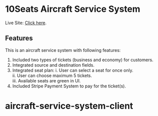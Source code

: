 # 10Seats Aircraft Service System

Live Site:  [Click here](https://aircraft-service-system.web.app/).

## Features
This is an aircraft service system with following features: <br/>
1. Included two types of tickets (business and economy) for customers. <br />
2. Integrated source and destination fields. <br />
3. Integrated seat plan: 
   i. User can select a seat for once only. <br />
   ii. User can choose maximum 5 tickets. <br />
   iii. Available seats are green in UI. <br />
6. Included Stripe Payment System to pay for the ticket(s).

# aircraft-service-system-client
